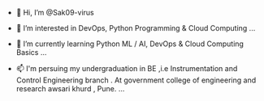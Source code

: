- 👋 Hi, I’m @Sak09-virus
- 👀 I’m interested in DevOps, Python Programming & Cloud Computing ...
- 🌱 I’m currently learning Python ML / AI, DevOps & Cloud Computing Basics ...

- 📫 I'm persuing my undergraduation in  BE ,i.e Instrumentation and Control Engineering branch . At government college of engineering and research awsari khurd , Pune. ...


